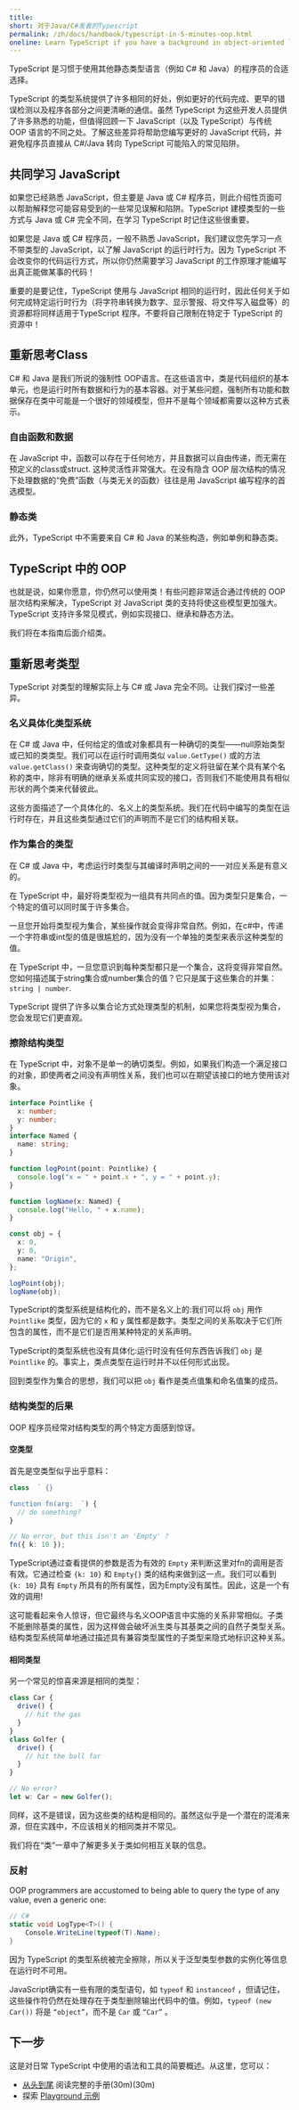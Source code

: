 ```yaml
---
title: 
short: 对于Java/C#发者的Typescript
permalink: /zh/docs/handbook/typescript-in-5-minutes-oop.html
oneline: Learn TypeScript if you have a background in object-oriented languages
---
```


TypeScript 是习惯于使用其他静态类型语言（例如 C# 和 Java）的程序员的合适选择。

TypeScript 的类型系统提供了许多相同的好处，例如更好的代码完成、更早的错误检测以及程序各部分之间更清晰的通信。虽然 TypeScript 为这些开发人员提供了许多熟悉的功能，但值得回顾一下 JavaScript（以及 TypeScript）与传统 OOP 语言的不同之处。了解这些差异将帮助您编写更好的 JavaScript 代码，并避免程序员直接从 C#/Java 转向 TypeScript 可能陷入的常见陷阱。

## 共同学习 JavaScript

如果您已经熟悉 JavaScript，但主要是 Java 或 C# 程序员，则此介绍性页面可以帮助解释您可能容易受到的一些常见误解和陷阱。TypeScript 建模类型的一些方式与 Java 或 C# 完全不同，在学习 TypeScript 时记住这些很重要。

如果您是 Java 或 C# 程序员，一般不熟悉 JavaScript，我们建议您先学习一点不带类型的 JavaScript，以了解 JavaScript 的运行时行为。因为 TypeScript 不会改变你的代码运行方式，所以你仍然需要学习 JavaScript 的工作原理才能编写出真正能做某事的代码！

重要的是要记住，TypeScript 使用与 JavaScript 相同的运行时，因此任何关于如何完成特定运行时行为（将字符串转换为数字、显示警报、将文件写入磁盘等）的资源都将同样适用于TypeScript 程序。不要将自己限制在特定于 TypeScript 的资源中！

## 重新思考Class

C# 和 Java 是我们所说的强制性 OOP语言。在这些语言中，类是代码组织的基本单元，也是运行时所有数据和行为的基本容器。对于某些问题，强制所有功能和数据保存在类中可能是一个很好的领域模型，但并不是每个领域都需要以这种方式表示。

### 自由函数和数据

在 JavaScript 中，函数可以存在于任何地方，并且数据可以自由传递，而无需在预定义的class或struct. 这种灵活性非常强大。在没有隐含 OOP 层次结构的情况下处理数据的“免费”函数（与类无关的函数）往往是用 JavaScript 编写程序的首选模型。

### 静态类

此外，TypeScript 中不需要来自 C# 和 Java 的某些构造，例如单例和静态类。

## TypeScript 中的 OOP

也就是说，如果你愿意，你仍然可以使用类！有些问题非常适合通过传统的 OOP 层次结构来解决，TypeScript 对 JavaScript 类的支持将使这些模型更加强大。TypeScript 支持许多常见模式，例如实现接口、继承和静态方法。

我们将在本指南后面介绍类。

## 重新思考类型

TypeScript 对类型的理解实际上与 C# 或 Java 完全不同。让我们探讨一些差异。

### 名义具体化类型系统

在 C# 或 Java 中，任何给定的值或对象都具有一种确切的类型——null原始类型或已知的类类型。我们可以在运行时调用类似 `value.GetType()` 或的方法 `value.getClass()` 来查询确切的类型。这种类型的定义将驻留在某个具有某个名称的类中，除非有明确的继承关系或共同实现的接口，否则我们不能使用具有相似形状的两个类来代替彼此。

这些方面描述了一个具体化的、名义上的类型系统。我们在代码中编写的类型在运行时存在，并且这些类型通过它们的声明而不是它们的结构相关联。

### 作为集合的类型

在 C# 或 Java 中，考虑运行时类型与其编译时声明之间的一一对应关系是有意义的。

在 TypeScript 中，最好将类型视为一组具有共同点的值。因为类型只是集合，一个特定的值可以同时属于许多集合。

一旦您开始将类型视为集合，某些操作就会变得非常自然。例如，在c#中，传递一个字符串或int型的值是很尴尬的，因为没有一个单独的类型来表示这种类型的值。

在 TypeScript 中，一旦您意识到每种类型都只是一个集合，这将变得非常自然。您如何描述属于string集合或number集合的值？它只是属于这些集合的并集：`string | number`.

TypeScript 提供了许多以集合论方式处理类型的机制，如果您将类型视为集合，您会发现它们更直观。

### 擦除结构类型

在 TypeScript 中，对象不是单一的确切类型。例如，如果我们构造一个满足接口的对象，即使两者之间没有声明性关系，我们也可以在期望该接口的地方使用该对象。

```ts twoslash
interface Pointlike {
  x: number;
  y: number;
}
interface Named {
  name: string;
}

function logPoint(point: Pointlike) {
  console.log("x = " + point.x + ", y = " + point.y);
}

function logName(x: Named) {
  console.log("Hello, " + x.name);
}

const obj = {
  x: 0,
  y: 0,
  name: "Origin",
};

logPoint(obj);
logName(obj);
```

TypeScript的类型系统是结构化的，而不是名义上的:我们可以将 `obj` 用作 `Pointlike` 类型，因为它的 `x` 和 `y` 属性都是数字。类型之间的关系取决于它们所包含的属性，而不是它们是否用某种特定的关系声明。

TypeScript的类型系统也没有具体化:运行时没有任何东西告诉我们 `obj` 是 `Pointlike` 的。事实上，类点类型在运行时并不以任何形式出现。

回到类型作为集合的思想，我们可以把 `obj` 看作是类点值集和命名值集的成员。

### 结构类型的后果

OOP 程序员经常对结构类型的两个特定方面感到惊讶。

#### 空类型

首先是空类型似乎出乎意料：

```ts twoslash
class  ` {}

function fn(arg:  `) {
  // do something?
}

// No error, but this isn't an 'Empty' ?
fn({ k: 10 });
```


TypeScript通过查看提供的参数是否为有效的 `Empty` 来判断这里对fn的调用是否有效。它通过检查 `{k: 10}` 和 `Empty{}` 类的结构来做到这一点。我们可以看到 `{k: 10}` 具有 `Empty` 所具有的所有属性，因为Empty没有属性。因此，这是一个有效的调用!

这可能看起来令人惊讶，但它最终与名义OOP语言中实施的关系非常相似。子类不能删除基类的属性，因为这样做会破坏派生类与其基类之间的自然子类型关系。结构类型系统简单地通过描述具有兼容类型属性的子类型来隐式地标识这种关系。

#### 相同类型

另一个常见的惊喜来源是相同的类型：

```ts
class Car {
  drive() {
    // hit the gas
  }
}
class Golfer {
  drive() {
    // hit the ball far
  }
}

// No error?
let w: Car = new Golfer();
```

同样，这不是错误，因为这些类的结构是相同的。虽然这似乎是一个潜在的混淆来源，但在实践中，不应该相关的相同类并不常见。

我们将在“类”一章中了解更多关于类如何相互关联的信息。

### 反射

OOP programmers are accustomed to being able to query the type of any value, even a generic one:

```csharp
// C#
static void LogType<T>() {
    Console.WriteLine(typeof(T).Name);
}
```

因为 TypeScript 的类型系统被完全擦除，所以关于泛型类型参数的实例化等信息在运行时不可用。

JavaScript确实有一些有限的类型语句，如 `typeof` 和 `instanceof` ，但请记住，这些操作符仍然在处理存在于类型删除输出代码中的值。例如，`typeof (new Car())` 将是 `“object”`，而不是 `Car` 或 `“Car”` 。

## 下一步

这是对日常 TypeScript 中使用的语法和工具的简要概述。从这里，您可以：

- [从头到尾](/zh/docs/handbook/intro.html) 阅读完整的手册(30m)(30m)
- 探索 [Playground 示例](/play#show-examples)

